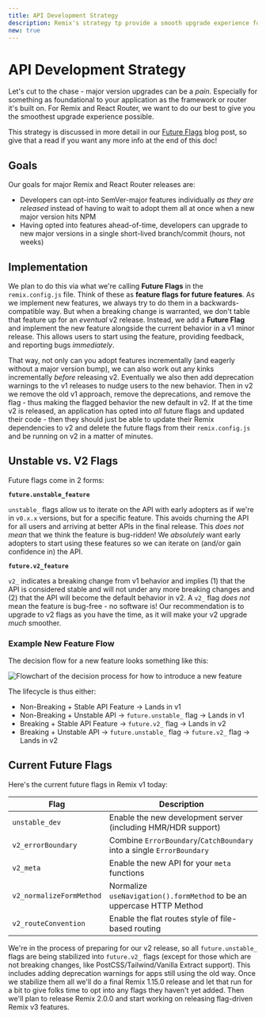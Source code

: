 ```yaml
---
title: API Development Strategy
description: Remix's strategy tp provide a smooth upgrade experience for application developers
new: true
---
```


# API Development Strategy

Let's cut to the chase - major version upgrades can be a _pain_. Especially for something as foundational to your application as the framework or router it's built on. For Remix and React Router, we want to do our best to give you the smoothest upgrade experience possible.

<docs-info>This strategy is discussed in more detail in our [Future Flags][future-flags-blog-post] blog post, so give that a read if you want any more info at the end of this doc!</docs-info>

## Goals

Our goals for major Remix and React Router releases are:

- Developers can opt-into SemVer-major features individually _as they are released_ instead of having to wait to adopt them all at once when a new major version hits NPM
- Having opted into features ahead-of-time, developers can upgrade to new major versions in a single short-lived branch/commit (hours, not weeks)

## Implementation

We plan to do this via what we're calling **Future Flags** in the `remix.config.js` file. Think of these as **feature flags for future features**. As we implement new features, we always try to do them in a backwards-compatible way. But when a breaking change is warranted, we don't table that feature up for an _eventual_ v2 release. Instead, we add a **Future Flag** and implement the new feature alongside the current behavior in a v1 minor release. This allows users to start using the feature, providing feedback, and reporting bugs _immediately_.

That way, not only can you adopt features incrementally (and eagerly without a major version bump), we can also work out any kinks incrementally _before_ releasing v2. Eventually we also then add deprecation warnings to the v1 releases to nudge users to the new behavior. Then in v2 we remove the old v1 approach, remove the deprecations, and remove the flag - thus making the flagged behavior the new default in v2. If at the time v2 is released, an application has opted into _all_ future flags and updated their code - then they should just be able to update their Remix dependencies to v2 and delete the future flags from their `remix.config.js` and be running on v2 in a matter of minutes.

## Unstable vs. V2 Flags

Future flags come in 2 forms:

**`future.unstable_feature`**

`unstable_` flags allow us to iterate on the API with early adopters as if we're in `v0.x.x` versions, but for a specific feature. This avoids churning the API for all users and arriving at better APIs in the final release. This _does not mean_ that we think the feature is bug-ridden! We _absolutely_ want early adopters to start using these features so we can iterate on (and/or gain confidence in) the API.

**`future.v2_feature`**

`v2_` indicates a breaking change from v1 behavior and implies (1) that the API is considered stable and will not under any more breaking changes and (2) that the API will become the default behavior in v2. A `v2_` flag _does not_ mean the feature is bug-free - no software is! Our recommendation is to upgrade to v2 flags as you have the time, as it will make your v2 upgrade _much_ smoother.

### Example New Feature Flow

The decision flow for a new feature looks something like this:

![Flowchart of the decision process for how to introduce a new feature][feature-flowchart]

The lifecycle is thus either:

- Non-Breaking + Stable API Feature -> Lands in v1
- Non-Breaking + Unstable API -> `future.unstable_` flag -> Lands in v1
- Breaking + Stable API Feature -> `future.v2_` flag -> Lands in v2
- Breaking + Unstable API -> `future.unstable_` flag -> `future.v2_` flag -> Lands in v2

## Current Future Flags

Here's the current future flags in Remix v1 today:

| Flag                     | Description                                                           |
| ------------------------ | --------------------------------------------------------------------- |
| `unstable_dev`           | Enable the new development server (including HMR/HDR support)         |
| `v2_errorBoundary`       | Combine `ErrorBoundary`/`CatchBoundary` into a single `ErrorBoundary` |
| `v2_meta`                | Enable the new API for your `meta` functions                          |
| `v2_normalizeFormMethod` | Normalize `useNavigation().formMethod` to be an uppercase HTTP Method |
| `v2_routeConvention`     | Enable the flat routes style of file-based routing                    |

We're in the process of preparing for our v2 release, so all `future.unstable_` flags are being stabilized into `future.v2_` flags (except for those which are not breaking changes, like PostCSS/Tailwind/Vanilla Extract support). This includes adding deprecation warnings for apps still using the old way. Once we stabilize them all we'll do a final Remix 1.15.0 release and let that run for a bit to give folks time to opt into any flags they haven't yet added. Then we'll plan to release Remix 2.0.0 and start working on releasing flag-driven Remix v3 features.

[future-flags-blog-post]: https://remix.run/blog/future-flags
[feature-flowchart]: /docs-images/feature-flowchart.png
